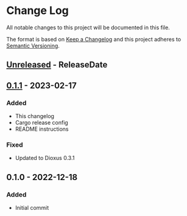 # Change Log
All notable changes to this project will be documented in this file.

The format is based on [Keep a Changelog](http://keepachangelog.com/)
and this project adheres to [Semantic Versioning](http://semver.org/).

<!-- next-header -->

## [Unreleased] - ReleaseDate
## [0.1.1] - 2023-02-17

### Added

- This changelog
- Cargo release config
- README instructions

### Fixed

- Updated to Dioxus 0.3.1

## 0.1.0 - 2022-12-18

### Added

- Initial commit

<!-- next-url -->
[Unreleased]: https://github.com/hiltonm/dioxus-charts/compare/v0.1.1...HEAD
[0.1.1]: https://github.com/hiltonm/dioxus-charts/compare/v0.1.0...v0.1.1
